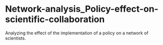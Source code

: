# Network-analysis_Policy-effect-on-scientific-collaboration
Analyzing the effect of the implementation of a policy on a network of scientists.
